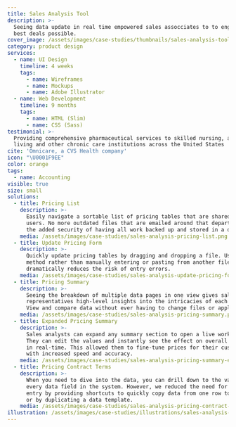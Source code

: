 ```yaml
---
title: Sales Analysis Tool
description: >-
  Seeing data update in real time empowered sales assocciates to to engineer the
  best deals possible.
cover_image: /assets/images/case-studies/thumbnails/sales-analysis-tool-thumbnail.png
category: product design
services:
  - name: UI Design
    timeline: 4 weeks
    tags:
      - name: Wireframes
      - name: Mockups
      - name: Adobe Illustrator
  - name: Web Development
    timeline: 9 months
    tags:
      - name: HTML (Slim)
      - name: CSS (Sass)
testimonial: >-
  Providing comprehensive pharmaceutical services to skilled nursing, assisted
  living and other chronic care institutions across the United States
cite: 'Omnicare, a CVS Health company'
icon: "\U0001F9EE"
color: orange
tags:
  - name: Accounting
visible: true
size: small
solutions:
  - title: Pricing List
    description: >-
      Easily navigate a sortable list of pricing tables that are shared across
      users. No more outdated files that are emailed around that department. And
      the added security of having all work backed up and stored in a database.
    media: /assets/images/case-studies/sales-analysis-pricing-list.png
  - title: Update Pricing Form
    description: >-
      Quickly update pricing tables by dragging and dropping a file. Using this
      method rather than manually entering or pasting from another file
      dramatically reduces the risk of entry errors.
    media: /assets/images/case-studies/sales-analysis-update-pricing-form.png
  - title: Pricing Summary
    description: >-
      Seeing the breakdown of multiple data pages in one view gives sales
      representatives high-level insights into the intricacies of each deal.
      View and compare data without ever having to change files or applications.
    media: /assets/images/case-studies/sales-analysis-pricing-summary.png
  - title: Expanded Pricing Summary
    description: >-
      Sales analysts can expand any summary section to open a live worksheet.
      They can edit the values and instantly see the effect on overall pricing
      in real-time. This allowed them to fine-tune prices for their customers
      with increased speed and accuracy.
    media: /assets/images/case-studies/sales-analysis-pricing-summary-expanded.png
  - title: Pricing Contract Terms
    description: >-
      When you need to dive into the data, you can drill down to the value for
      every data field in the system. However, we reduced the need for manual
      entry by providing shortcuts to quickly copy data from one row to another
      or by duplicating a data template. 
    media: /assets/images/case-studies/sales-analysis-pricing-contract-terms.png
illustration: /assets/images/case-studies/illustrations/sales-analysis-tool-illustration.svg
---
```










